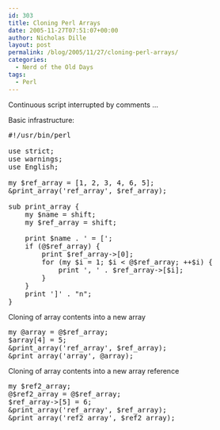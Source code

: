 ```yaml
---
id: 303
title: Cloning Perl Arrays
date: 2005-11-27T07:51:07+00:00
author: Nicholas Dille
layout: post
permalink: /blog/2005/11/27/cloning-perl-arrays/
categories:
  - Nerd of the Old Days
tags:
  - Perl
---
```

Continuous script interrupted by comments ...

<!--more-->

Basic infrastructure:

<pre class="listing">#!/usr/bin/perl

use strict;
use warnings;
use English;

my $ref_array = [1, 2, 3, 4, 6, 5];
&print_array('ref_array', $ref_array);

sub print_array {
    my $name = shift;
    my $ref_array = shift;

    print $name . ' = [';
    if (@$ref_array) {
        print $ref_array-&gt;[0];
        for (my $i = 1; $i &lt; @$ref_array; ++$i) {
            print ', ' . $ref_array-&gt;[$i];
        }
    }
    print ']' . "n";
}</pre>

Cloning of array contents into a new array

<pre class="listing">my @array = @$ref_array;
$array[4] = 5;
&print_array('ref_array', $ref_array);
&print_array('array', @array);</pre>

Cloning of array contents into a new array reference

<pre class="listing">my $ref2_array;
@$ref2_array = @$ref_array;
$ref_array-&gt;[5] = 6;
&print_array('ref_array', $ref_array);
&print_array('ref2_array', $ref2_array);</pre>


